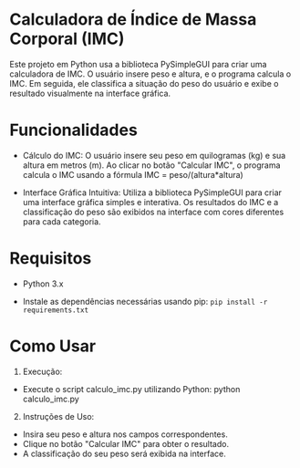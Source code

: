 # Calculadora de Índice de Massa Corporal (IMC)
Este projeto em Python usa a biblioteca PySimpleGUI para criar uma calculadora de IMC. O usuário insere peso e altura, e o programa calcula o IMC. Em seguida, ele classifica a situação do peso do usuário e exibe o resultado visualmente na interface gráfica.

# Funcionalidades
- Cálculo do IMC: O usuário insere seu peso em quilogramas (kg) e sua altura em metros (m). Ao clicar no botão "Calcular IMC", o programa calcula o IMC usando a fórmula IMC = peso/(altura*altura)

- Interface Gráfica Intuitiva: Utiliza a biblioteca PySimpleGUI para criar uma interface gráfica simples e interativa. Os resultados do IMC e a classificação do peso são exibidos na interface com cores diferentes para cada categoria.

# Requisitos
- Python 3.x

- Instale as dependências necessárias usando pip:
```pip install -r requirements.txt ```

# Como Usar
1. Execução:

- Execute o script calculo_imc.py utilizando Python:
python calculo_imc.py

2. Instruções de Uso:

- Insira seu peso e altura nos campos correspondentes.
- Clique no botão "Calcular IMC" para obter o resultado.
- A classificação do seu peso será exibida na interface.
